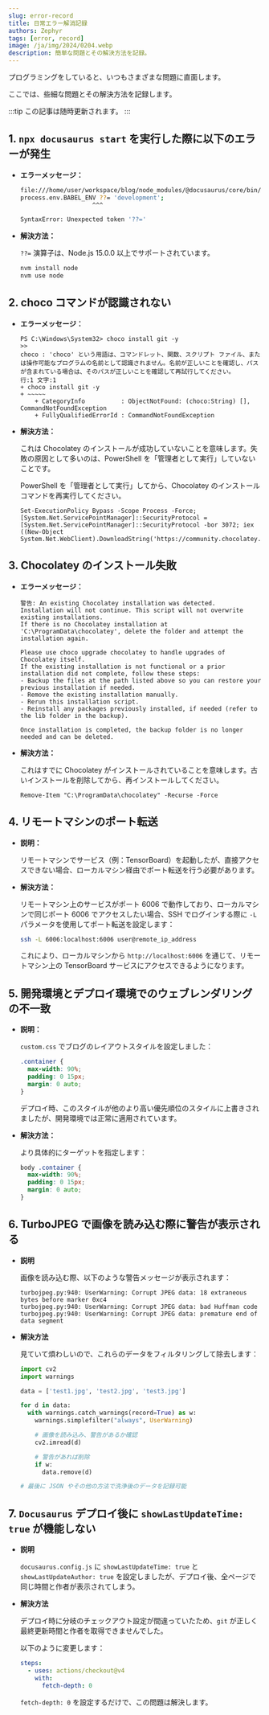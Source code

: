 ```yaml
---
slug: error-record
title: 日常エラー解消記録
authors: Zephyr
tags: [error, record]
image: /ja/img/2024/0204.webp
description: 簡単な問題とその解決方法を記録。
---
```


プログラミングをしていると、いつもさまざまな問題に直面します。

ここでは、些細な問題とその解決方法を記録します。

:::tip
この記事は随時更新されます。
:::

<!-- truncate -->

## 1. `npx docusaurus start` を実行した際に以下のエラーが発生

- **エラーメッセージ：**

  ```bash
  file:///home/user/workspace/blog/node_modules/@docusaurus/core/bin/docusaurus.mjs:30
  process.env.BABEL_ENV ??= 'development';
                      ^^^

  SyntaxError: Unexpected token '??='
  ```

- **解決方法：**

  `??=` 演算子は、Node.js 15.0.0 以上でサポートされています。

  ```bash
  nvm install node
  nvm use node
  ```

## 2. choco コマンドが認識されない

- **エラーメッセージ：**

  ```shell
  PS C:\Windows\System32> choco install git -y
  >>
  choco : 'choco' という用語は、コマンドレット、関数、スクリプト ファイル、または操作可能なプログラムの名前として認識されません。名前が正しいことを確認し、パスが含まれている場合は、そのパスが正しいことを確認して再試行してください。
  行:1 文字:1
  + choco install git -y
  + ~~~~~
      + CategoryInfo          : ObjectNotFound: (choco:String) [], CommandNotFoundException
      + FullyQualifiedErrorId : CommandNotFoundException
  ```

- **解決方法：**

  これは Chocolatey のインストールが成功していないことを意味します。失敗の原因として多いのは、PowerShell を「管理者として実行」していないことです。

  PowerShell を「管理者として実行」してから、Chocolatey のインストールコマンドを再実行してください。

  ```shell
  Set-ExecutionPolicy Bypass -Scope Process -Force; [System.Net.ServicePointManager]::SecurityProtocol = [System.Net.ServicePointManager]::SecurityProtocol -bor 3072; iex ((New-Object System.Net.WebClient).DownloadString('https://community.chocolatey.org/install.ps1'))
  ```

## 3. Chocolatey のインストール失敗

- **エラーメッセージ：**

  ```shell
  警告: An existing Chocolatey installation was detected. Installation will not continue. This script will not overwrite existing installations.
  If there is no Chocolatey installation at 'C:\ProgramData\chocolatey', delete the folder and attempt the installation again.

  Please use choco upgrade chocolatey to handle upgrades of Chocolatey itself.
  If the existing installation is not functional or a prior installation did not complete, follow these steps:
  - Backup the files at the path listed above so you can restore your previous installation if needed.
  - Remove the existing installation manually.
  - Rerun this installation script.
  - Reinstall any packages previously installed, if needed (refer to the lib folder in the backup).

  Once installation is completed, the backup folder is no longer needed and can be deleted.
  ```

- **解決方法：**

  これはすでに Chocolatey がインストールされていることを意味します。古いインストールを削除してから、再インストールしてください。

  ```shell
  Remove-Item "C:\ProgramData\chocolatey" -Recurse -Force
  ```

## 4. リモートマシンのポート転送

- **説明：**

  リモートマシンでサービス（例：TensorBoard）を起動したが、直接アクセスできない場合、ローカルマシン経由でポート転送を行う必要があります。

- **解決方法：**

  リモートマシン上のサービスがポート 6006 で動作しており、ローカルマシンで同じポート 6006 でアクセスしたい場合、SSH でログインする際に `-L` パラメータを使用してポート転送を設定します：

  ```bash
  ssh -L 6006:localhost:6006 user@remote_ip_address
  ```

  これにより、ローカルマシンから `http://localhost:6006` を通じて、リモートマシン上の TensorBoard サービスにアクセスできるようになります。

## 5. 開発環境とデプロイ環境でのウェブレンダリングの不一致

- **説明：**

  `custom.css` でブログのレイアウトスタイルを設定しました：

  ```css
  .container {
    max-width: 90%;
    padding: 0 15px;
    margin: 0 auto;
  }
  ```

  デプロイ時、このスタイルが他のより高い優先順位のスタイルに上書きされましたが、開発環境では正常に適用されています。

- **解決方法：**

  より具体的にターゲットを指定します：

  ```css
  body .container {
    max-width: 90%;
    padding: 0 15px;
    margin: 0 auto;
  }
  ```

## 6. TurboJPEG で画像を読み込む際に警告が表示される

- **説明**

  画像を読み込む際、以下のような警告メッセージが表示されます：

  ```shell
  turbojpeg.py:940: UserWarning: Corrupt JPEG data: 18 extraneous bytes before marker 0xc4
  turbojpeg.py:940: UserWarning: Corrupt JPEG data: bad Huffman code
  turbojpeg.py:940: UserWarning: Corrupt JPEG data: premature end of data segment
  ```

- **解決方法**

  見ていて煩わしいので、これらのデータをフィルタリングして除去します：

  ```python
  import cv2
  import warnings

  data = ['test1.jpg', 'test2.jpg', 'test3.jpg']

  for d in data:
    with warnings.catch_warnings(record=True) as w:
      warnings.simplefilter("always", UserWarning)

      # 画像を読み込み、警告があるか確認
      cv2.imread(d)

      # 警告があれば削除
      if w:
        data.remove(d)

  # 最後に JSON やその他の方法で洗浄後のデータを記録可能
  ```

## 7. `Docusaurus` デプロイ後に `showLastUpdateTime: true` が機能しない

- **説明**

  `docusaurus.config.js` に `showLastUpdateTime: true` と `showLastUpdateAuthor: true` を設定しましたが、デプロイ後、全ページで同じ時間と作者が表示されてしまう。

- **解決方法**

  デプロイ時に分岐のチェックアウト設定が間違っていたため、`git` が正しく最終更新時間と作者を取得できませんでした。

  以下のように変更します：

  ```yaml
  steps:
    - uses: actions/checkout@v4
      with:
        fetch-depth: 0
  ```

  `fetch-depth: 0` を設定するだけで、この問題は解決します。
